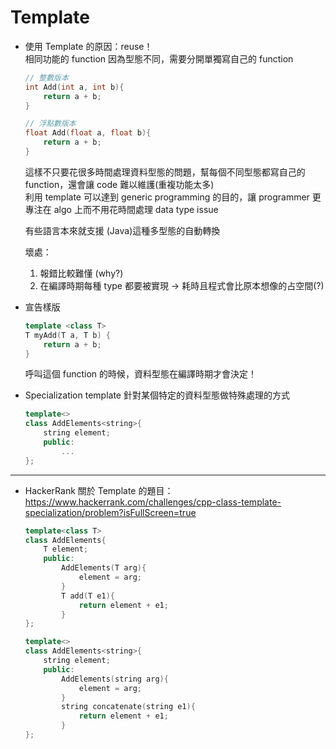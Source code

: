 Template
===

* 使用 Template 的原因：reuse！  
    相同功能的 function 因為型態不同，需要分開單獨寫自己的 function  
    ```C++
    // 整數版本
    int Add(int a, int b){
        return a + b;
    }
    
    // 浮點數版本
    float Add(float a, float b){
        return a + b;
    }
    ```
    這樣不只要花很多時間處理資料型態的問題，幫每個不同型態都寫自己的function，還會讓 code 難以維護(重複功能太多)  
    利用 template 可以達到 generic programming 的目的，讓 programmer 更專注在 algo 上而不用花時間處理 data type issue  
      
    有些語言本來就支援 (Java)這種多型態的自動轉換  
      
    壞處：  
    1. 報錯比較難懂 (why?)
    2. 在編譯時期每種 type 都要被實現 -> 耗時且程式會比原本想像的占空間(?)
    
* 宣告樣版  
    ```C++
    template <class T>
    T myAdd(T a, T b) {
        return a + b;
    }
    ```
    呼叫這個 function 的時候，資料型態在編譯時期才會決定！  
    
* Specialization template
    針對某個特定的資料型態做特殊處理的方式  
    ```C++
    template<>
    class AddElements<string>{
        string element;
        public:
            ...
    };
    ```

---
* HackerRank 關於 Template 的題目：  
    https://www.hackerrank.com/challenges/cpp-class-template-specialization/problem?isFullScreen=true
    ```C++
    template<class T>
    class AddElements{
        T element;
        public:
            AddElements(T arg){
                element = arg;
            }
            T add(T e1){
                return element + e1;
            }
    };

    template<>
    class AddElements<string>{
        string element;
        public:
            AddElements(string arg){
                element = arg;
            }
            string concatenate(string e1){
                return element + e1;
            }
    };
    ```
